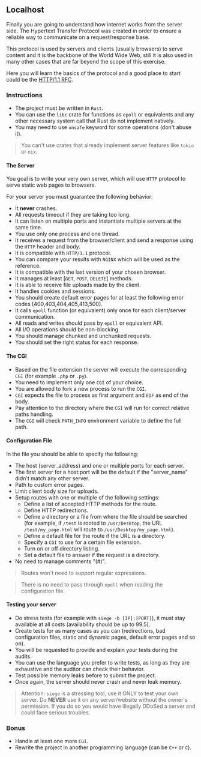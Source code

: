 ## Localhost

Finally you are going to understand how internet works from the server side. The Hypertext Transfer Protocol was created in order to ensure a reliable way to communicate on a request/response base.

This protocol is used by servers and clients (usually browsers) to serve content and it is the backbone of the World Wide Web, still it is also used in many other cases that are far beyond the scope of this exercise.

Here you will learn the basics of the protocol and a good place to start could be the [HTTP/1.1 RFC](https://www.rfc-editor.org/rfc/rfc9112.html).


### Instructions

- The project must be written in `Rust`.
- You can use the `libc` crate for functions as `epoll` or equivalents and any other necessary system call that Rust do not implement natively.
- You may need to use `unsafe` keyword for some operations (don't abuse it).

> You can't use crates that already implement server features like `tokio` or `nix`.

#### The Server

You goal is to write your very own server, which will use `HTTP` protocol to serve static web pages to browsers.

For your server you must guarantee the following behavior:
- It **never** crashes.
- All requests timeout if they are taking too long.
- It can listen on multiple ports and instantiate multiple servers at the same time.
- You use only one process and one thread.
- It receives a request from the browser/client and send a response using the `HTTP` header and body.
- It is compatible with `HTTP/1.1` protocol.
- You can compare your results with `NGINX` which will be used as the reference.
- It is compatible with the last version of your chosen browser.
- It manages at least [`GET`, `POST`, `DELETE`] methods.
- It is able to receive file uploads made by the client.
- It handles cookies and sessions.
- You should create default error pages for at least the following error codes [400,403,404,405,413,500].
- It calls `epoll` function (or equivalent) only once for each client/server communication.
- All reads and writes should pass by `epoll` or equivalent API.
- All I/O operations should be non-blocking.
- You should manage chunked and unchunked requests.
- You should set the right status for each response.

#### The CGI
- Based on the file extension the server will execute the corresponding `CGI` (for example `.php` or `.py`).
- You need to implement only one `CGI` of your choice.
- You are allowed to fork a new process to run the `CGI`.
- `CGI` expects the file to process as first argument and `EOF` as end of the body.
- Pay attention to the directory where the `CGI` will run for correct relative paths handling.
- The `CGI` will check `PATH_INFO` environment variable to define the full path.
	
#### Configuration File

In the file you should be able to specify the following:

- The host (server_address) and one or multiple ports for each server.
- The first server for a host:port will be the default if the "server_name" didn't match any other server.
- Path to custom error pages.
- Limit client body size for uploads.
- Setup routes with one or multiple of the following settings:
  - Define a list of accepted HTTP methods for the route.
  - Define HTTP redirections.
  - Define a directory or a file from where the file should be searched (for example, if `/test` is rooted to `/usr/Desktop`, the URL `/test/my_page.html` will route to `/usr/Desktop/my_page.html`).
  - Define a default file for the route if the URL is a directory.
  - Specify a `CGI` to use for a certain file extension.
  - Turn on or off directory listing.
  - Set a default file to answer if the request is a directory.
- No need to manage comments "(#)".

> Routes won't need to support regular expressions.

> There is no need to pass through `epoll` when reading the configuration file.

#### Testing your server
- Do stress tests (for example with `siege -b [IP]:[PORT]`), it must stay available at all costs (availability should be up to 99.5).
- Create tests for as many cases as you can (redirections, bad configuration files, static and dynamic pages, default error pages and so on).
- You will be requested to provide and explain your tests during the audits.
- You can use the language you prefer to write tests, as long as they are exhaustive and the auditor can check their behavior.
- Test possible memory leaks before to submit the project.
- Once again, the server should never crash and never leak memory.

> Attention: `siege` is a stressing tool, use it ONLY to test your own server. Do **NEVER** use it on any server/website without the owner's permission. If you do so you would have illegally DDoSed a server and could face serious troubles.

### Bonus
- Handle at least one more `CGI`.
- Rewrite the project in another programming language (can be `C++` or `C`).
